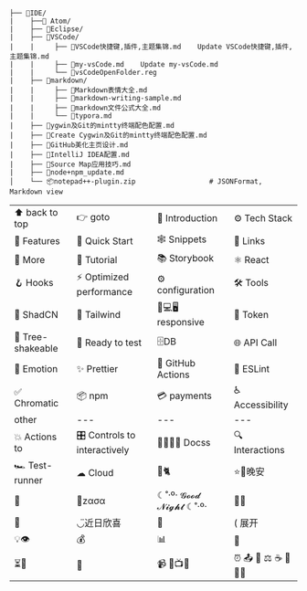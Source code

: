 ```
├── 📂IDE/
|    ├──📂 Atom/
|    ├── 📂Eclipse/
|    ├── 📂VSCode/
|    |     ├── 📄VSCode快捷键,插件,主题集锦.md	Update VSCode快捷键,插件,主题集锦.md
|    |     ├── 📄my-vsCode.md	Update my-vsCode.md
|    |     └── 📄vsCodeOpenFolder.reg
|    ├── 📂markdown/
|    |     ├── 📄Markdown表情大全.md
|    |     ├── 📄markdown-writing-sample.md
|    |     ├── 📄markdown文件公式大全.md
|    |     └── 📄typora.md
|    ├── 📄ygwin及Git的mintty终端配色配置.md
|    ├── 📄Create Cygwin及Git的mintty终端配色配置.md
|    ├── 📄GitHub美化主页设计.md
|    ├── 📄IntelliJ IDEA配置.md
|    ├── 📄Source Map应用技巧.md
|    ├── 📄node+npm_update.md
│    └── 📦notepad++-plugin.zip                  # JSONFormat, Markdown view       
```

|||||
|---|---|---|---|
|⬆ back to top|👉 goto|🤖 Introduction|⚙️ Tech Stack|
|🔋 Features|🤸 Quick Start|🕸️ Snippets|🔗 Links|
|🚀 More|🚨 Tutorial|📚 Storybook|⚛️ React |
|🪝 Hooks|⚡️ Optimized performance|⚙️ configuration|🛠 Tools|
|🧩 ShadCN |🎨 Tailwind|📱💻🖥️ responsive|🔑 Token|
|🌳 Tree-shakeable|🧪 Ready to test|🗄️DB |🌐 API Call|
|💅 Emotion|✨ Prettier|🚥 GitHub Actions|📐 ESLint|
|✅ Chromatic |📦 npm |💳 payments|♿ Accessibility|
|other|---|---|---|
|💥 Actions to |🎛 Controls to interactively |📂📝📕📧 Docss|🔍 Interactions|
|🏎 Test-runner|☁ Cloud|🏡🐈|⭐🌙晚安|
|🍜|🍞zασα|☾˚‧º· 𝓖𝓸𝓸𝓭 𝓝𝓲𝓰𝓱𝓽 ☾˚‧º·|🛌🎶|
|🌷 | ◡̈近日欣喜|🧸|( 展开|
|💡👁️ |💰 |📊 |🙌|
|⏳👥|💬|📹 📸📺🎥|⏰ 📤 🤖 ⚖️ ☕ 💃 🎤🔥|

